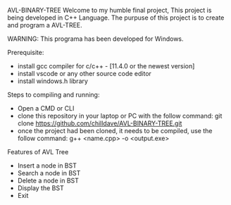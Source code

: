  AVL-BINARY-TREE 
Welcome to my humble final project, This project is being developed in C++ Language.
The purpuse of this project is to create and program a AVL-TREE.

WARNING: This programa has been developed for Windows.

Prerequisite:
- install gcc compiler for c/c++ - [11.4.0  or the newest version]
- install vscode or any other source code editor
- install windows.h library

Steps to compiling and running:

- Open a CMD or CLI
- clone this repository in your laptop or PC with the follow command:
  git clone https://github.com/chilldave/AVL-BINARY-TREE.git
- once the project had been cloned, it needs to be compiled, use the follow command:
  g++ <name.cpp> -o <output.exe>

Features of AVL Tree
- Insert a node in BST
- Search a node in BST
- Delete a node in BST
- Display the BST
- Exit

